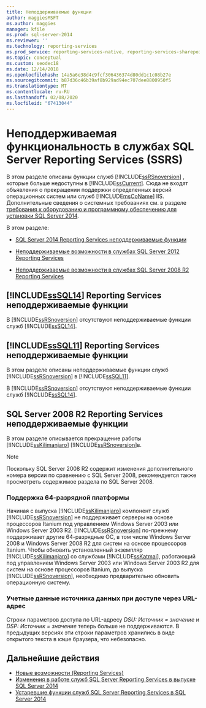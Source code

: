 ```yaml
---
title: Неподдерживаемые функции
author: maggiesMSFT
ms.author: maggies
manager: kfile
ms.prod: sql-server-2014
ms.reviewer: ''
ms.technology: reporting-services
ms.prod_service: reporting-services-native, reporting-services-sharepoint
ms.topic: conceptual
ms.custom: seodec18
ms.date: 12/14/2018
ms.openlocfilehash: 14a5a6e38d4c9fcf306436374d80dd1c1c08b27e
ms.sourcegitcommit: b87d36c46b39af8b929ad94ec707dee8800950f5
ms.translationtype: MT
ms.contentlocale: ru-RU
ms.lasthandoff: 02/08/2020
ms.locfileid: "67413044"
---
```

# <a name="discontinued-functionality-in-sql-server-reporting-services-ssrs"></a>Неподдерживаемая функциональность в службах SQL Server Reporting Services (SSRS)

  В этом разделе описаны функции служб [!INCLUDE[ssRSnoversion](../includes/ssrsnoversion-md.md)] , которые больше недоступны в [!INCLUDE[ssCurrent](../includes/sscurrent-md.md)]. Сюда не входят объявления о прекращении поддержки определенных версий операционных систем или служб [!INCLUDE[msCoName](../includes/msconame-md.md)] IIS. Дополнительные сведения о системных требованиях см. в разделе [требования к оборудованию и программному обеспечению для установки SQL Server 2014](../sql-server/install/hardware-and-software-requirements-for-installing-sql-server.md).  
  
 В этом разделе:  
  
- [SQL Server 2014 Reporting Services неподдерживаемые функции](#bkmk_sql14)  
  
- [Неподдерживаемые возможности в службах SQL Server 2012 Reporting Services](#bkmk_rc0)  
  
- [Неподдерживаемые возможности в службах SQL Server 2008 R2 Reporting Services](#bkmk_kj)  
  
##  <a name="bkmk_sql14"></a>[!INCLUDE[ssSQL14](../includes/sssql14-md.md)] Reporting Services неподдерживаемые функции

 В [!INCLUDE[ssRSnoversion](../includes/ssrsnoversion-md.md)] отсутствуют неподдерживаемые функции служб [!INCLUDE[ssSQL14](../includes/sssql14-md.md)].  
  
##  <a name="bkmk_rc0"></a>[!INCLUDE[ssSQL11](../includes/sssql11-md.md)] Reporting Services неподдерживаемые функции

 В этом разделе описаны неподдерживаемые функции служб [!INCLUDE[ssRSnoversion](../includes/ssrsnoversion-md.md)] в [!INCLUDE[ssSQL11](../includes/sssql11-md.md)].  
  
 В [!INCLUDE[ssRSnoversion](../includes/ssrsnoversion-md.md)] отсутствуют неподдерживаемые функции служб [!INCLUDE[ssSQL14](../includes/sssql14-md.md)].  
  
##  <a name="bkmk_kj"></a>SQL Server 2008 R2 Reporting Services неподдерживаемые функции

 В этом разделе описывается прекращение работы [!INCLUDE[ssKilimanjaro](../includes/sskilimanjaro-md.md)] [!INCLUDE[ssRSnoversion](../includes/ssrsnoversion-md.md)]в.  
  
> [!NOTE]  
> Поскольку SQL Server 2008 R2 содержит изменения дополнительного номера версии по сравнению с SQL Server 2008, рекомендуется также просмотреть содержимое раздела по SQL Server 2008.
  
### <a name="64-bit-platform-support"></a>Поддержка 64-разрядной платформы

 Начиная с выпуска [!INCLUDE[ssKilimanjaro](../includes/sskilimanjaro-md.md)] компонент служб [!INCLUDE[ssRSnoversion](../includes/ssrsnoversion-md.md)] не поддерживает серверы на основе процессоров Itanium под управлением Windows Server 2003 или Windows Server 2003 R2. [!INCLUDE[ssRSnoversion](../includes/ssrsnoversion-md.md)] по-прежнему поддерживает другие 64-разрядные ОС, в том числе Windows Server 2008 и Windows Server 2008 R2 для систем на основе процессоров Itanium. Чтобы обновить установленный экземпляр [!INCLUDE[ssKilimanjaro](../includes/sskilimanjaro-md.md)] со службами [!INCLUDE[ssKatmai](../includes/sskatmai-md.md)], работающий под управлением Windows Server 2003 или Windows Server 2003 R2 для систем на основе процессоров Itanium, до выпуска [!INCLUDE[ssRSnoversion](../includes/ssrsnoversion-md.md)], необходимо предварительно обновить операционную систему.  
  
### <a name="data-source-credentials-in-url-access"></a>Учетные данные источника данных при доступе через URL-адрес

 Строки параметров доступа по URL-адресу *DSU: Источник = значение* и *DSP: Источник = значение* теперь больше не поддерживаются. В предыдущих версиях эти строки параметров хранились в виде открытого текста в кэше браузера, что небезопасно.  
  
## <a name="next-steps"></a>Дальнейшие действия

 - [Новые возможности &#40;Reporting Services&#41;](what-s-new-reporting-services.md)
 - [Изменения в работе служб SQL Server Reporting Services в выпуске SQL Server 2014](behavior-changes-to-sql-server-reporting-services-in-sql-server-2016.md)
 - [Устаревшие функции служб SQL Server Reporting Services в SQL Server 2014](deprecated-features-in-sql-server-reporting-services-ssrs.md)